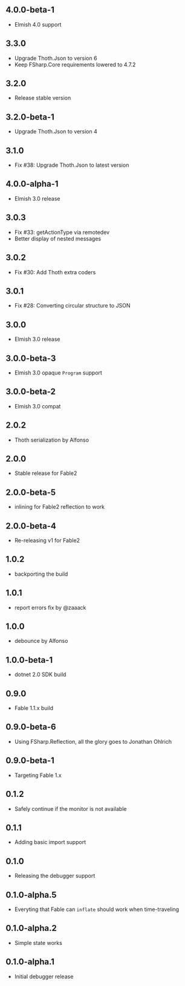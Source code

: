 ## 4.0.0-beta-1

* Elmish 4.0 support

## 3.3.0

* Upgrade Thoth.Json to version 6
* Keep FSharp.Core requirements lowered to 4.7.2

## 3.2.0

* Release stable version

## 3.2.0-beta-1

* Upgrade Thoth.Json to version 4

## 3.1.0

* Fix #38: Upgrade Thoth.Json to latest version

## 4.0.0-alpha-1

* Elmish 3.0 release

## 3.0.3

* Fix #33: getActionType via remotedev
* Better display of nested messages

## 3.0.2

* Fix #30: Add Thoth extra coders

## 3.0.1

* Fix #28: Converting circular structure to JSON

## 3.0.0

* Elmish 3.0 release

## 3.0.0-beta-3

* Elmish 3.0 opaque `Program` support

## 3.0.0-beta-2

* Elmish 3.0 compat

## 2.0.2

* Thoth serialization by Alfonso

## 2.0.0

* Stable release for Fable2

## 2.0.0-beta-5

* inlining for Fable2 reflection to work

## 2.0.0-beta-4

* Re-releasing v1 for Fable2

## 1.0.2

* backporting the build

## 1.0.1

* report errors fix by @zaaack

## 1.0.0

* debounce by Alfonso

## 1.0.0-beta-1

* dotnet 2.0 SDK build

## 0.9.0

* Fable 1.1.x build

## 0.9.0-beta-6

* Using FSharp.Reflection, all the glory goes to Jonathan Ohlrich

## 0.9.0-beta-1

* Targeting Fable 1.x

## 0.1.2

* Safely continue if the monitor is not available

## 0.1.1

* Adding basic import support

## 0.1.0

* Releasing the debugger support

## 0.1.0-alpha.5

* Everyting that Fable can `inflate` should work when time-traveling

## 0.1.0-alpha.2

* Simple state works

## 0.1.0-alpha.1

* Initial debugger release
